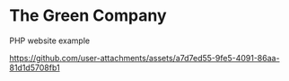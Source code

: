 # The Green Company
PHP website example

https://github.com/user-attachments/assets/a7d7ed55-9fe5-4091-86aa-81d1d5708fb1

